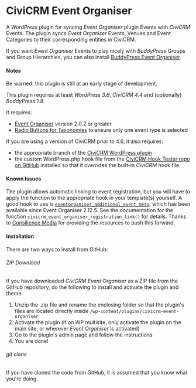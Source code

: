 CiviCRM Event Organiser
=======================

A *WordPress* plugin for syncing *Event Organiser* plugin Events with *CiviCRM* Events. The plugin syncs *Event Organiser* Events, Venues and Event Categories to their corresponding entities in CiviCRM.

If you want *Event Organiser* Events to play nicely with *BuddyPress* Groups and Group Hierarchies, you can also install [BuddyPress Event Organiser](https://github.com/christianwach/bp-event-organiser).



#### Notes ####

Be warned: this plugin is still at an early stage of development.

This plugin requires at least *WordPress 3.6*, *CiviCRM 4.4* and (optionally) *BuddyPress 1.8*.

It requires:

* [Event Organiser](http://wordpress.org/plugins/event-organiser/) version 2.0.2 or greater
* [Radio Buttons for Taxonomies](http://wordpress.org/plugins/radio-buttons-for-taxonomies/) to ensure only one event type is selected

If you are using a version of CiviCRM prior to 4.6, it also requires:

* the appropriate branch of the [CiviCRM WordPress plugin](https://github.com/civicrm/civicrm-wordpress)
* the custom WordPress.php hook file from the [CiviCRM Hook Tester repo on GitHub](https://github.com/christianwach/civicrm-wp-hook-tester) installed so that it overrides the built-in *CiviCRM* hook file.



#### Known Issues ####

The plugin allows automatic linking to event registration, but you will have to apply the function to the appropriate hook in your template(s) yourself. A good hook to use is [`eventorganiser_additional_event_meta`](https://github.com/boonebgorges/Event-Organiser/commit/1c94d707741b12d5a8731fc39507aa80af805c4a), which has been available since Event Organiser 2.12.5. See the documentation for the function `civicrm_event_organiser_registration_link()` for details. Thanks to [Consilience Media](https://github.com/consilience/) for providing the resources to push this forward.



#### Installation ####

There are two ways to install from GitHub:

###### ZIP Download ######

If you have downloaded *CiviCRM Event Organiser* as a ZIP file from the GitHub repository, do the following to install and activate the plugin and theme:

1. Unzip the .zip file and rename the enclosing folder so that the plugin's files are located directly inside `/wp-content/plugins/civicrm-event-organiser`
2. Activate the plugin (if on WP multisite, only activate the plugin on the main site, or wherever *Event Organiser* is activated)
3. Go to the plugin's admin page and follow the instructions
4. You are done!

###### git clone ######

If you have cloned the code from GitHub, it is assumed that you know what you're doing.
